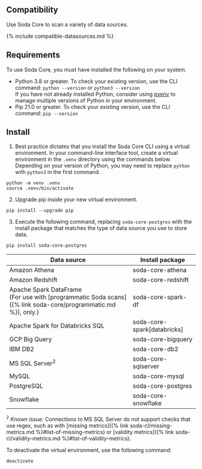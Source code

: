 ## Compatibility

Use Soda Core to scan a variety of data sources.<br />

{% include compatible-datasources.md %}

## Requirements

To use Soda Core, you must have installed the following on your system.

* Python 3.8 or greater. To check your existing version, use the CLI command: `python --version` or `python3 --version` <br /> 
If you have not already installed Python, consider using <a href="https://github.com/pyenv/pyenv/wiki" target="_blank">pyenv</a> to manage multiple versions of Python in your environment.
* Pip 21.0 or greater. To check your existing version, use the CLI command: `pip --version`

## Install

1. Best practice dictates that you install the Soda Core CLI using a virtual environment. In your command-line interface tool, create a virtual environment in the `.venv` directory using the commands below. Depending on your version of Python, you may need to replace `python` with `python3` in the first command.
```shell
python -m venv .venv
source .venv/bin/activate
```
2. Upgrade pip inside your new virtual environment.
```shell
pip install --upgrade pip
```
3. Execute the following command, replacing `soda-core-postgres` with the install package that matches the type of data source you use to store data.
```shell
pip install soda-core-postgres
```

| Data source | Install package | 
| ----------- | --------------- | 
| Amazon Athena | soda-core-athena |
| Amazon Redshift | soda-core-redshift | 
| Apache Spark DataFrame <br /> (For use with [programmatic Soda scans]({% link soda-core/programmatic.md %}), only.) | soda-core-spark-df |
| Apache Spark for Databricks SQL  | soda-core-spark[databricks] |
| GCP Big Query | soda-core-bigquery | 
| IBM DB2 | soda-core-db2 |
| MS SQL Server<sup>2</sup> | soda-core-sqlserver |
| MySQL | soda-core-mysql |
| PostgreSQL | soda-core-postgres |
| Snowflake | soda-core-snowflake | 

<sup>2</sup> *Known issue:* Connections to MS SQL Server do not support checks that use regex, such as with [missing metrics]({% link soda-cl/missing-metrics.md %}#list-of-missing-metrics) or [validity metrics]({% link soda-cl/validity-metrics.md %}#list-of-validity-metrics). <!--CORE-211-->

To deactivate the virtual environment, use the following command:
```shell
deactivate
```


